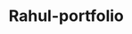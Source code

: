 # Rahul-portfolio
<!DOCTYPE html>
<html lang="en">
<head>
    <meta charset="UTF-8">
    <meta name="viewport" content="width=device-width, initial-scale=1.0">
    <title>Professional Profile - Rahul Yadav</title>
    <link href="https://fonts.googleapis.com/css2?family=Roboto:wght@300;400;700&display=swap" rel="stylesheet">
    <style>
        /* Global Styles */
        * {
            margin: 0;
            padding: 0;
            box-sizing: border-box;
        }

        body {
            font-family: 'Roboto', sans-serif;
            color: #333;
            background-color: #f4f4f4;
            line-height: 1.6;
        }

        a {
            color: #0078d7;
            text-decoration: none;
            transition: color 0.3s ease;
        }

        a:hover {
            color: #ffcc00;
        }

        /* Header */
        header {
            background: linear-gradient(135deg, #0078d7, #004a93);
            color: #fff;
            text-align: center;
            padding: 60px 20px;
            border-bottom: 5px solid #004a93;
        }

        header h1 {
            font-size: 3.5rem;
            letter-spacing: 2px;
            margin-bottom: 10px;
            text-transform: uppercase;
        }

        header p {
            font-size: 1.2rem;
            font-weight: 300;
            margin-bottom: 20px;
        }

        .contact-info {
            margin-top: 15px;
            font-size: 1rem;
        }

        /* Main Content */
        .container {
            max-width: 1200px;
            margin: 30px auto;
            padding: 20px;
            background: #fff;
            border-radius: 15px;
            box-shadow: 0 4px 20px rgba(0, 0, 0, 0.1);
        }

        .image-container {
            text-align: center;
            margin: 20px 0;
        }

        .image-container img {
            max-width: 200px;
            border-radius: 50%;
            border: 5px solid #0078d7;
            box-shadow: 0 4px 15px rgba(0, 0, 0, 0.2);
            animation: fadeIn 1.2s ease;
        }

        @keyframes fadeIn {
            from {
                opacity: 0;
                transform: scale(0.8);
            }
            to {
                opacity: 1;
                transform: scale(1);
            }
        }

        section {
            margin-bottom: 40px;
        }

        section h2 {
            font-size: 2rem;
            color: #0078d7;
            text-transform: uppercase;
            margin-bottom: 20px;
            position: relative;
        }

        section h2::after {
            content: '';
            display: block;
            width: 50px;
            height: 4px;
            background: #0078d7;
            margin-top: 5px;
            margin-left: 5px;
        }

        .section-content {
            padding: 20px;
            background: #f9f9f9;
            border-radius: 10px;
            box-shadow: 0 2px 10px rgba(0, 0, 0, 0.1);
        }

        ul {
            list-style: none;
            padding: 0;
            display: grid;
            grid-template-columns: repeat(auto-fit, minmax(300px, 1fr));
            gap: 20px;
        }

        ul li {
            background: #fff;
            padding: 15px 20px;
            border-radius: 10px;
            box-shadow: 0 2px 5px rgba(0, 0, 0, 0.1);
            transition: transform 0.3s ease, box-shadow 0.3s ease;
        }

        ul li:hover {
            transform: translateY(-5px);
            box-shadow: 0 4px 15px rgba(0, 0, 0, 0.2);
        }

        /* Footer */
        footer {
            background: #004a93;
            color: #fff;
            text-align: center;
            padding: 20px;
            border-top: 5px solid #0078d7;
        }

        footer a {
            color: #ffcc00;
        }

        footer p {
            font-size: 1rem;
        }
    </style>
</head>
<body>
    <!-- Header Section -->
    <header>
        <h1>Rahul Yadav</h1>
        <p>Pursuing Diploma in Software Engineering</p>
        <div class="contact-info">
            <p>Email: <a href="mailto:rahulyadhav09t@gmail.com">rahulyadhav09t@gmail.com</a></p>
            <p>Phone: 8010811744</p>
        </div>
    </header>

    <!-- Main Content -->
    <main class="container">
        <div class="image-container">
            <img src="profile.jpg" alt="Rahul Yadav's Photo">
        </div>

        <section id="about">
            <h2>About Me</h2>
            <div class="section-content">
                <p>I am a motivated fresher with a strong interest in data entry, website development, and shop management. Equipped with a typing speed of 40 WPM, proficiency in Microsoft Excel and Word, and foundational knowledge in HTML, CSS, and JavaScript, I aim to contribute effectively to dynamic and professional environments.</p>
            </div>
        </section>

        <section id="skills">
            <h2>Skills</h2>
            <div class="section-content">
                <ul>
                    <li><strong>Typing Speed:</strong> 40 WPM</li>
                    <li><strong>Microsoft Office:</strong> Excel, Word</li>
                    <li><strong>Web Development:</strong> HTML, CSS, JavaScript</li>
                    <li><strong>Data Organization:</strong> Management and Analysis</li>
                    <li><strong>Problem-Solving:</strong> Analytical Thinking</li>
                </ul>
            </div>
        </section>

        <section id="education">
            <h2>Education</h2>
            <div class="section-content">
                <ul>
                    <li><strong>Diploma in Software Engineering</strong> - [I TECH COMPUTER EDUCATION], Expected Completion: 2025</li>
                    <li><strong>Currently Enrolled:</strong> 11th Grade, Science Stream with a focus on Computer Science</li>
                </ul>
            </div>
        </section>

        <section id="projects">
            <h2>Key Projects</h2>
            <div class="section-content">
                <ul>
                    <li><strong>Responsive Web Design:</strong> Designed modern, responsive static web pages using HTML and CSS.</li>
                    <li><strong>Excel Templates:</strong> Built efficient data entry templates for business use cases.</li>
                </ul>
            </div>
        </section>
    </main>

    <!-- Footer Section -->
    <footer>
        <p>&copy; 2025 Rahul Yadav. All Rights Reserved. | <a href="mailto:rahulyadhav09t@gmail.com">Contact Me</a></p>
    </footer>
</body>
</html>
